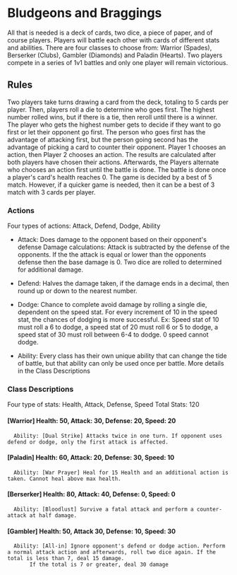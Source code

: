 # Bludgeons and Braggings
All that is needed is a deck of cards, two dice, a piece of paper, and of course players.
Players will battle each other with cards of different stats and abilities. There are four classes to choose from: Warrior (Spades),
Berserker (Clubs), Gambler (Diamonds) and Paladin (Hearts). Two players compete in a series of 1v1 battles and only one player will remain victorious.

## Rules
Two players take turns drawing a card from the deck, totaling to 5 cards per player. Then, players roll a die to determine
who goes first. The highest number rolled wins, but if there is a tie, then reroll until there is a winner.
The player who gets the highest number gets to decide if they want to go first or let their opponent go first.
The person who goes first has the advantage of attacking first, but the person going second has the advantage of picking a card
to counter their opponent. Player 1 chooses an action, then Player 2 chooses an action. The results are calculated after both players have
chosen their actions. Afterwards, the Players alternate who chooses an action first until the battle is done.
The battle is done once a player's card's health reaches 0.
The game is decided by a best of 5 match. However, if a quicker game is needed, then it can be a best of 3 match with 3 cards per player.

### Actions
Four types of actions: Attack, Defend, Dodge, Ability
  * Attack: Does damage to the opponent based on their opponent's defense
		Damage calculations: Attack is subtracted by the defense of the opponents. If the the attack is equal or lower than the opponents defense
		then the base damage is 0. Two dice are rolled to determined for additional damage.

  * Defend: Halves the damage taken, if the damage ends in a decimal, then round up or down to the nearest number.

  * Dodge: Chance to complete avoid damage by rolling a single die, dependent on the speed stat. For every increment of 10 in the speed stat, the chances of dodging is more successful.
		Ex: Speed stat of 10 must roll a 6 to dodge, a speed stat of 20 must roll 6 or 5 to dodge, a speed stat of 30 must roll between 6-4 to dodge. 0 speed cannot dodge.

  * Ability: Every class has their own unique ability that can change the tide of battle, but that ability can only be used once per battle.
		 More details in the Class Descriptions
### Class Descriptions
Four type of stats: Health, Attack, Defense, Speed
Total Stats: 120

#### \[Warrior\] Health: 50, Attack: 30, Defense: 20, Speed: 20
	  Ability: [Dual Strike] Attacks twice in one turn. If opponent uses defend or dodge, only the first attack is affected.

#### \[Paladin\] Health: 60, Attack: 20, Defense: 30, Speed: 10
	  Ability: [War Prayer] Heal for 15 Health and an additional action is taken. Cannot heal above max health.

#### \[Berserker\] Health: 80, Attack: 40, Defense: 0, Speed: 0
	  Ability: [Bloodlust] Survive a fatal attack and perform a counter-attack at half damage.
		   
#### \[Gambler\] Health: 50, Attack 30, Defense: 10, Speed: 30
	  Ability: [All-in] Ignore opponent's defend or dodge action. Perform a normal attack action and afterwards, roll two dice again. If the total is less than 7, deal 15 damage.
		   If the total is 7 or greater, deal 30 damage
